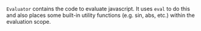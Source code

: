 `Evaluator` contains the code to evaluate javascript. It uses `eval` to do this and also places some built-in utility functions (e.g. sin, abs, etc.) within the evaluation scope.
